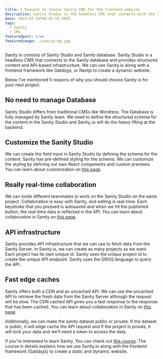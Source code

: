 ```yaml
---
title: 5 Reasons to choose Sanity CMS for the frontend website
description: Sanity Studio is the headless CMS that connects with the Sanity database and provide structured content, and API-based infrastructures.
date: 2023-01-19T06:45:59.503Z
tags:
  - Sanity
  - CMS
featuredpost: true
featuredimage: ./sanity-bg.jpg
---
```


Sanity io consists of Sanity Studio and Sanity database. Sanity Studio is a headless CMS that connects to the Sanity database and provides structured content and API-based infrastructure. We can use Sanity.io along with a frontend framework like Gatsbyjs, or Nextjs to create a dynamic website.

Below I've mentioned 5 reasons of why you should choose Sanity io for your next project.

## No need to manage Database

Sanity Studio differs from traditional CMSs like Wordress. The Database is fully managed by Sanity team. We need to define the structured schema for the content in the Sanity Studio and Sanity_io will do the heavy lifting at the backend.

## Customize the Sanity Studio

We can create the field input in Sanity Studio by defining the schema for the content. Sanity has pre-defined styling for the schema. We can customize the styling by defining our own React components and custom previews. You can learn about customization on [this page](https://www.sanity.io/docs/customization).

## Really real-time collaboration

We can invite different teammates to work on the Sanity Studio on the same project. Collaboration is easy with Sanity, and editing is real-time. Each keystroke that you pressed is autosaved and when we hit the published button, the real-time data is reflected in the API. You can learn about collaboration in Sanity on [this page](https://www.sanity.io/docs/customization).

## API infrastructure

Sanity provides API infrastructure that we can use to fetch data from the Sanity Server. In Sanity.io, we can create as many projects as we want. Each project has its own unique id. Sanity uses the unique project id to create the unique API endpoint. Sanity uses the GROQ language to query the API.

## Fast edge caches

Sanity offers both a CDN and an uncached API. We can use the uncached API to retrieve the fresh data from the Sanity Server although the request will be slow. The CDN cached API gives you a fast response to the response that has been cached. You can learn about collaboration in Sanity on [this page](https://www.sanity.io/docs/api-cdn).

Additionally, we can make the sanity dataset public or private. If the dataset is public, it will edge cache the API request and if the project is private, it will lock your data and we'll need a token to access the data.

If you're interested to learn Sanity, You can check out [this course](https://taimoorsattar.com/p/build-standout-website). The course in details explains how we use Sanity.io along with the frontend framework (Gatsbyjs) to create a static and dynamic website.
